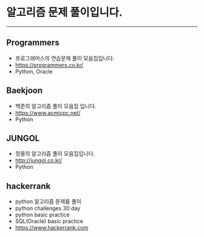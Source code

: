 # 알고리즘 문제 풀이입니다.
---
## Programmers
- 프로그래머스의 연습문제 풀이 모음집입니다.
- <https://programmers.co.kr/>
- Python, Oracle

## Baekjoon
- 백준의 알고리즘 풀이 모음집 입니다.
- <https://www.acmicpc.net/>
- Python

## JUNGOL
- 정올의 알고리즘 풀이 모음집입니다.
- <http://jungol.co.kr/>
- Python

## hackerrank
- python 알고리즘 문제를 풀이
- python challenges 30 day 
- python basic practice
- SQL(Oracle) basic practice
- <https://www.hackerrank.com>
